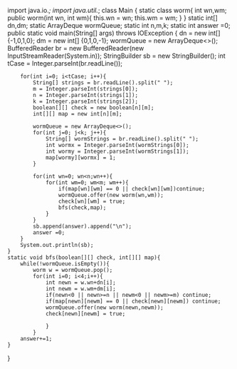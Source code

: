 import java.io.*;
import java.util.*;
class Main {
    static class worm{
        int wn,wm;
        public worm(int wn, int wm){
            this.wn = wn;
            this.wm = wm;
        }
    }
    static int[] dn,dm;
    static ArrayDeque<worm> wormQueue;
    static int n,m,k;
    static int answer =0;
    public static void main(String[] args) throws IOException {
        dn = new int[] {-1,0,1,0};
        dm = new int[] {0,1,0,-1};
        wormQueue = new ArrayDeque<>();
        BufferedReader br = new BufferedReader(new InputStreamReader(System.in));
        StringBuilder sb = new StringBuilder();
        int tCase = Integer.parseInt(br.readLine());

        for(int i=0; i<tCase; i++){
            String[] strings = br.readLine().split(" ");
            m = Integer.parseInt(strings[0]);
            n = Integer.parseInt(strings[1]);
            k = Integer.parseInt(strings[2]);
            boolean[][] check = new boolean[n][m];
            int[][] map = new int[n][m];

            wormQueue = new ArrayDeque<>();
            for(int j=0; j<k; j++){
                String[] wormStrings = br.readLine().split(" ");
                int wormx = Integer.parseInt(wormStrings[0]);
                int wormy = Integer.parseInt(wormStrings[1]);
                map[wormy][wormx] = 1;
            }

            for(int wn=0; wn<n;wn++){
                for(int wm=0; wm<m; wm++){
                    if(map[wn][wm] == 0 || check[wn][wm])continue;
                    wormQueue.offer(new worm(wn,wm));
                    check[wn][wm] = true;
                    bfs(check,map);
                }
            }
            sb.append(answer).append("\n");
            answer =0;
        }
        System.out.println(sb);
    }
    static void bfs(boolean[][] check, int[][] map){
        while(!wormQueue.isEmpty()){
            worm w = wormQueue.pop();
            for(int i=0; i<4;i++){
                int newn = w.wn+dn[i];
                int newm = w.wm+dm[i];
                if(newn<0 || newn>=n || newm<0 || newm>=m) continue;
                if(map[newn][newm] == 0 || check[newn][newm]) continue;
                wormQueue.offer(new worm(newn,newm));
                check[newn][newm] = true;

                }
            }
        answer+=1;
    }
}